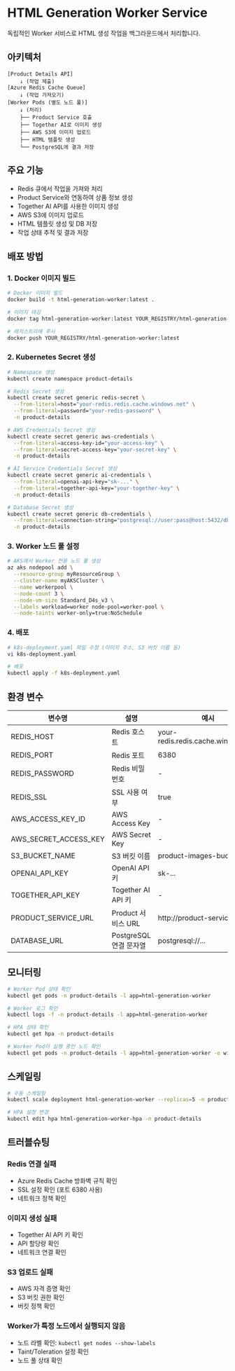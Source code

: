 # HTML Generation Worker Service

독립적인 Worker 서비스로 HTML 생성 작업을 백그라운드에서 처리합니다.

## 아키텍처

```
[Product Details API] 
    ↓ (작업 제출)
[Azure Redis Cache Queue]
    ↓ (작업 가져오기)
[Worker Pods (별도 노드 풀)]
    ↓ (처리)
    ├── Product Service 호출
    ├── Together AI로 이미지 생성
    ├── AWS S3에 이미지 업로드
    ├── HTML 템플릿 생성
    └── PostgreSQL에 결과 저장
```

## 주요 기능

- Redis 큐에서 작업을 가져와 처리
- Product Service와 연동하여 상품 정보 생성
- Together AI API를 사용한 이미지 생성
- AWS S3에 이미지 업로드
- HTML 템플릿 생성 및 DB 저장
- 작업 상태 추적 및 결과 저장

## 배포 방법

### 1. Docker 이미지 빌드

```bash
# Docker 이미지 빌드
docker build -t html-generation-worker:latest .

# 이미지 태깅
docker tag html-generation-worker:latest YOUR_REGISTRY/html-generation-worker:latest

# 레지스트리에 푸시
docker push YOUR_REGISTRY/html-generation-worker:latest
```

### 2. Kubernetes Secret 생성

```bash
# Namespace 생성
kubectl create namespace product-details

# Redis Secret 생성
kubectl create secret generic redis-secret \
  --from-literal=host="your-redis.redis.cache.windows.net" \
  --from-literal=password="your-redis-password" \
  -n product-details

# AWS Credentials Secret 생성
kubectl create secret generic aws-credentials \
  --from-literal=access-key-id="your-access-key" \
  --from-literal=secret-access-key="your-secret-key" \
  -n product-details

# AI Service Credentials Secret 생성
kubectl create secret generic ai-credentials \
  --from-literal=openai-api-key="sk-..." \
  --from-literal=together-api-key="your-together-key" \
  -n product-details

# Database Secret 생성
kubectl create secret generic db-credentials \
  --from-literal=connection-string="postgresql://user:pass@host:5432/dbname" \
  -n product-details
```

### 3. Worker 노드 풀 설정

```bash
# AKS에서 Worker 전용 노드 풀 생성
az aks nodepool add \
  --resource-group myResourceGroup \
  --cluster-name myAKSCluster \
  --name workerpool \
  --node-count 3 \
  --node-vm-size Standard_D4s_v3 \
  --labels workload=worker node-pool=worker-pool \
  --node-taints worker-only=true:NoSchedule
```

### 4. 배포

```bash
# k8s-deployment.yaml 파일 수정 (이미지 주소, S3 버킷 이름 등)
vi k8s-deployment.yaml

# 배포
kubectl apply -f k8s-deployment.yaml
```

## 환경 변수

| 변수명 | 설명 | 예시 |
|--------|------|------|
| REDIS_HOST | Redis 호스트 | your-redis.redis.cache.windows.net |
| REDIS_PORT | Redis 포트 | 6380 |
| REDIS_PASSWORD | Redis 비밀번호 | - |
| REDIS_SSL | SSL 사용 여부 | true |
| AWS_ACCESS_KEY_ID | AWS Access Key | - |
| AWS_SECRET_ACCESS_KEY | AWS Secret Key | - |
| S3_BUCKET_NAME | S3 버킷 이름 | product-images-bucket |
| OPENAI_API_KEY | OpenAI API 키 | sk-... |
| TOGETHER_API_KEY | Together AI API 키 | - |
| PRODUCT_SERVICE_URL | Product 서비스 URL | http://product-service:8000 |
| DATABASE_URL | PostgreSQL 연결 문자열 | postgresql://... |

## 모니터링

```bash
# Worker Pod 상태 확인
kubectl get pods -n product-details -l app=html-generation-worker

# Worker 로그 확인
kubectl logs -f -n product-details -l app=html-generation-worker

# HPA 상태 확인
kubectl get hpa -n product-details

# Worker Pod이 실행 중인 노드 확인
kubectl get pods -n product-details -l app=html-generation-worker -o wide
```

## 스케일링

```bash
# 수동 스케일링
kubectl scale deployment html-generation-worker --replicas=5 -n product-details

# HPA 설정 변경
kubectl edit hpa html-generation-worker-hpa -n product-details
```

## 트러블슈팅

### Redis 연결 실패
- Azure Redis Cache 방화벽 규칙 확인
- SSL 설정 확인 (포트 6380 사용)
- 네트워크 정책 확인

### 이미지 생성 실패
- Together AI API 키 확인
- API 할당량 확인
- 네트워크 연결 확인

### S3 업로드 실패
- AWS 자격 증명 확인
- S3 버킷 권한 확인
- 버킷 정책 확인

### Worker가 특정 노드에서 실행되지 않음
- 노드 라벨 확인: `kubectl get nodes --show-labels`
- Taint/Toleration 설정 확인
- 노드 풀 상태 확인